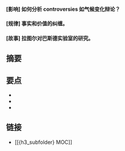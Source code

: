#### [影响] 如何分析 controversies 如气候变化辩论？


#### [规律] 事实和价值的纠缠。


#### [故事] 拉图尔对巴斯德实验室的研究。


## 摘要


## 要点

- 
- 
- 

## 链接

- [[{h3_subfolder} MOC]]
